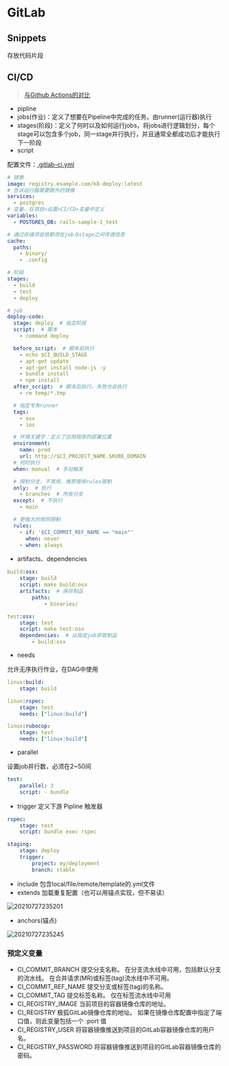 # GitLab

## Snippets

存放代码片段

## CI/CD

> [与Github Actions的对比](https://docs.github.com/cn/actions/learn-github-actions/migrating-from-gitlab-cicd-to-github-actions)

- pipline
- jobs(作业)：定义了想要在Pipeline中完成的任务，由runner(运行器)执行
- stages(阶段)：定义了何时以及如何运行jobs，将jobs进行逻辑划分，每个stage可以包含多个job，同一stage并行执行，并且通常全都成功后才能执行下一阶段
- script

配置文件：[.gitlab-ci.yml](https://docs.gitlab.com/ee/ci/yaml/)

```yaml
# 镜像
image: registry.example.com/k8-deploy:latest
# 告诉运行器需要额外的镜像
services:
  - postgres
# 变量，在项目>设置>CI/CD>变量中定义
variables:
  - POSTGRES_DB: rails-sample-1_test

# 通过存储项目依赖项在job与stage之间传递信息
cache:
  paths:
    - binary/
    - .config

# 阶段
stages:
  - build
  - test
  - deploy

# job
deploy-code:
  stage: deploy  # 指定阶段
  script:  # 脚本
    - command deploy

  before_script:  # 脚本前执行
    - echo $CI_BUILD_STAGE
    - apt-get update
    - apt-get install node-js -y
    - bundle install
    - npm install
  after_script:  # 脚本后执行，失败也会执行
    - rm temp/*.tmp

  # 指定专有runner
  tags:
    - osx
    - ios

  # 环境关键字：定义了应用程序的部署位置
  environment:
    name: prod
    url: http://$CI_PROJECT_NAME.$KUBE_DOMAIN
  # 何时执行
  when: manual  # 手动触发

  # 限制分支，不常用，推荐使用rules限制
  only:  # 执行
    - branches  # 所有分支
  except:  # 不执行
    - main

  # 更强大的规则限制
  rules:
    - if: '$CI_COMMIT_REF_NAME == "main"'
      when: never
    - when: always
```

- artifacts、dependencies

```yaml
build:osx:
    stage: build
    script: make build:osx
    artifacts:  # 保存制品
        paths: 
            - binaries/

test:osx:
    stage: test
    script: make test:osx
    dependencies:  # 从指定job获取制品
        - build:osx
```

- needs

允许无序执行作业，在DAG中使用

```yaml
linux:build:
    stage: build

linux:rspec:
    stage: test
    needs: ["linux:build"]

linux:rubocop:
    stage: test
    needs: ["linux:build"]
```

- parallel

设置job并行数，必须在2~50间

```yaml
test:
    parallel: 3
    script: - bundle
```

- trigger 定义下游 Pipline 触发器

```yaml
rspec:
    stage: test
    script: bundle exec rspec

staging:
    stage: deploy
    trigger:
        project: my/deployment
        branch: stable
```

- include 包含local/file/remote/template的.yml文件
- extends 加载重复配置（也可以用锚点实现，但不易读）

![20210727235201](https://i.loli.net/2021/07/27/hgUXzVNYCoyKFBd.png)

- anchors(锚点)

![20210727235245](https://i.loli.net/2021/07/27/jnvDgcEYkG8KZqx.png)

### 预定义变量

- CI_COMMIT_BRANCH 提交分支名称。 在分支流水线中可用，包括默认分支的流水线。 在合并请求(MR)或标签(tag)流水线中不可用。
- CI_COMMIT_REF_NAME 提交分支或标签(tag)的名称。
- CI_COMMIT_TAG 提交标签名称。 仅在标签流水线中可用
- CI_REGISTRY_IMAGE 当前项目的容器镜像仓库的地址。
- CI_REGISTRY 极狐GitLab镜像仓库的地址。 如果在镜像仓库配置中指定了端口值，则此变量包括一个 :port 值
- CI_REGISTRY_USER 将容器镜像推送到项目的GitLab容器镜像仓库的用户名。
- CI_REGISTRY_PASSWORD 将容器镜像推送到项目的GitLab容器镜像仓库的密码。
